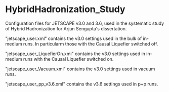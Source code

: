 # HybridHadronization_Study
Configuration files for JETSCAPE v3.0 and 3.6, used in the systematic study of Hybrid Hadronization for Arjun Sengupta's dissertation.

"jetscape_user.xml" contains the v3.0 settings used in the bulk of in-medium runs. In particularm those with the Causal Liquefier switched off.

"jetscape_user_LiquefierOn.xml" contains the v3.0 settings used in in-medium runs with the Causal Liquefier switched on.

"jetscape_user_Vacuum.xml" contains the v3.0 settings used in vacuum runs.

"jetscape_user_pp_v3.6.xml" contains the v3.6 settings used in p+p runs.
